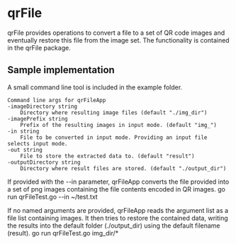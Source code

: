 # qrFile

qrFile provides operations to convert a file to a set of QR code images and eventually restore this file from the image set. The functionality is contained in the qrFile package.

## Sample implementation

A small command line tool is included in the example folder.

    Command line args for qrFileApp
    -imageDirectory string
        Directory where resulting image files (default "./img_dir")
    -imagePrefix string
        Prefix of the resulting images in input mode. (default "img_")
    -in string
        File to be converted in input mode. Providing an input file selects input mode.
    -out string
        File to store the extracted data to. (default "result")
    -outputDirectory string
        Directory where result files are stored. (default "./output_dir")

If provided with the --in parameter, qrFileApp converts the file provided into a set of png images containing the file contents encoded in QR images.
    go run qrFileTest.go --in ~/test.txt

If no named arguments are provided, qrFileApp reads the argument list as a file list containing images. It then tries to restore the contained data, writing the results into the default folder (./output_dir) using the default filename (result).
    go run qrFileTest.go img_dir/*
